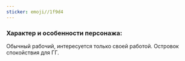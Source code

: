```yaml
---
sticker: emoji//1f9d4
---
```

### Характер и особенности персонажа:
Обычный рабочий, интересуется только своей работой. Островок спокойствия для ГГ.